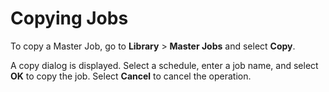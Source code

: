 # Copying Jobs

To copy a Master Job, go to **Library** > **Master Jobs** and select **Copy**.

A copy dialog is displayed. Select a schedule, enter a job name, and select **OK** to copy the job. Select **Cancel** to cancel the operation.

